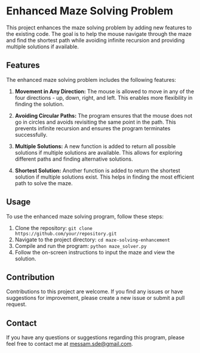 # Enhanced Maze Solving Problem

This project enhances the maze solving problem by adding new features to the existing code. The goal is to help the mouse navigate through the maze and find the shortest path while avoiding infinite recursion and providing multiple solutions if available.

## Features

The enhanced maze solving problem includes the following features:

1. **Movement in Any Direction:** The mouse is allowed to move in any of the four directions - up, down, right, and left. This enables more flexibility in finding the solution.

2. **Avoiding Circular Paths:** The program ensures that the mouse does not go in circles and avoids revisiting the same point in the path. This prevents infinite recursion and ensures the program terminates successfully.

3. **Multiple Solutions:** A new function is added to return all possible solutions if multiple solutions are available. This allows for exploring different paths and finding alternative solutions.

4. **Shortest Solution:** Another function is added to return the shortest solution if multiple solutions exist. This helps in finding the most efficient path to solve the maze.

## Usage

To use the enhanced maze solving program, follow these steps:

1. Clone the repository: `git clone https://github.com/your/repository.git`
2. Navigate to the project directory: `cd maze-solving-enhancement`
3. Compile and run the program: `python maze_solver.py`
4. Follow the on-screen instructions to input the maze and view the solution.

## Contribution

Contributions to this project are welcome. If you find any issues or have suggestions for improvement, please create a new issue or submit a pull request.

## Contact

If you have any questions or suggestions regarding this program, please feel free to contact me at [messam.sde@gmail.com](mailto:messam.sde@gmail.com).


